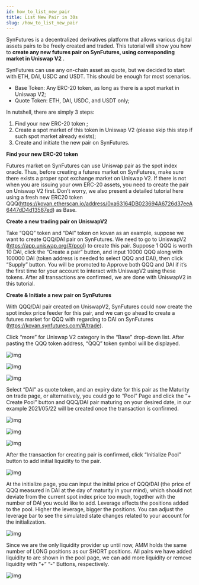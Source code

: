 ```yaml
---
id: how_to_list_new_pair
title: List New Pair in 30s
slug: /how_to_list_new_pair
---
```


SynFutures is a decentralized derivatives platform that allows various digital assets pairs to be freely created and traded. This tutorial will show you how to **create any new futures pair on SynFutures, using corresponding market in Uniswap V2** .

SynFutures can use any on-chain asset as quote, but we decided to start with ETH, DAI, USDC and USDT. This should be enough for most scenarios.

- Base Token: Any ERC-20 token, as long as there is a spot market in Uniswap V2;
- Quote Token: ETH, DAI, USDC, and USDT only;

In nutshell, there are simply 3 steps:

1. Find your new ERC-20 token ;
2. Create a spot market of this token in Uniswap V2 (please skip this step if such spot market already exists);
3. Create and initiate the new pair on SynFutures.

**Find your new ERC-20 token**

Futures market on SynFutures can use Uniswap pair as the spot index oracle. Thus, before creating a futures market on SynFutures, make sure there exists a proper spot exchange market on Uniswap V2. If there is not when you are issuing your own ERC-20 assets, you need to create the pair on Uniswap V2 first. Don’t worry, we also present a detailed tutorial here using a fresh new ERC20 token QQQ(https://kovan.etherscan.io/address/0xa63164DB023694A6726d37eeA6447dD4d13587ed) as Base.

**Create a new trading pair on UniswapV2**

Take “QQQ” token and “DAI” token on kovan as an example, suppose we want to create QQQ/DAI pair on SynFutures. We need to go to UniswapV2 (https://app.uniswap.org/#/pool) to create this pair. Suppose 1 QQQ is worth 10 DAI, click the “Create a pair” button, and input 10000 QQQ along with 100000 DAI (token address is needed to select QQQ and DAI), then click “Supply” button. You will be promoted to Approve both QQQ and DAI if it’s the first time for your account to interact with UniswapV2 using these tokens. After all transactions are confirmed, we are done with UniswapV2 in this tutorial.

**Create & Initiate a new pair on SynFutures** 

With QQQ/DAI pair created on UniswapV2, SynFutures could now create the spot index price feeder for this pair, and we can go ahead to create a futures market for QQQ with regarding to DAI on SynFutures (https://kovan.synfutures.com/#/trade). 

Click “more” for Uniswap V2 category in the “Base” drop-down list. After pasting the QQQ token address, “QQQ” token symbol will be displayed. 

![img](../static/img/guide/image-20210521171144481.png)

![img](../static/img/guide/image-20210521171304677.png)

![img](../static/img/guide/image-20210521172342356.png)

Select “DAI” as quote token, and an expiry date for this pair as the Maturity on trade page, or alternatively, you could go to “Pool” Page and click the “+ Create Pool” button and QQQ/DAI pair maturing on your desired date, in our example 2021/05/22 will be created once the transaction is confirmed. 

![img](../static/img/guide/image-20210521171353698.png)

![img](../static/img/guide/image-20210521171506404.png)

![img](../static/img/guide/image-20210521171554596.png)

After the transaction for creating pair is confirmed, click “Initialize Pool” button to add initial liquidity to the pair.

![img](../static/img/guide/image-20210521172855425.png)

At the initialize page, you can input the initial price of QQQ/DAI (the price of QQQ measured in DAI at the day of maturity in your mind), which should not deviate from the current spot index price too much, together with the number of DAI you would like to add. Leverage affects the positions added to the pool. Higher the leverage, bigger the positions. You can adjust the leverage bar to see the simulated state changes related to your account for the initialization.

![img](../static/img/guide/image-20210521174405197.png)

Since we are the only liquidity provider up until now, AMM holds the same number of LONG positions as our SHORT positions. All pairs we have added liquidity to are shown in the pool page, we can add more liquidity or remove liquidity with “+” “-” Buttons, respectively.

![img](../static/img/guide/image-20210521174512404.png)
